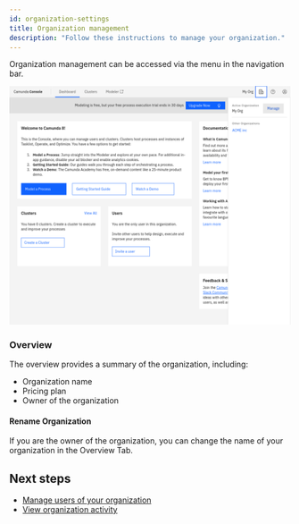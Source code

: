 ```yaml
---
id: organization-settings
title: Organization management
description: "Follow these instructions to manage your organization."
---
```


Organization management can be accessed via the menu in the navigation bar.

![avatar-menue](./img/avatar-menue.png)

### Overview

The overview provides a summary of the organization, including:

- Organization name
- Pricing plan
- Owner of the organization

#### Rename Organization

If you are the owner of the organization, you can change the name of your organization in the Overview Tab.

## Next steps

- [Manage users of your organization](./manage-users.md)
- [View organization activity](./view-organization-activity.md)
